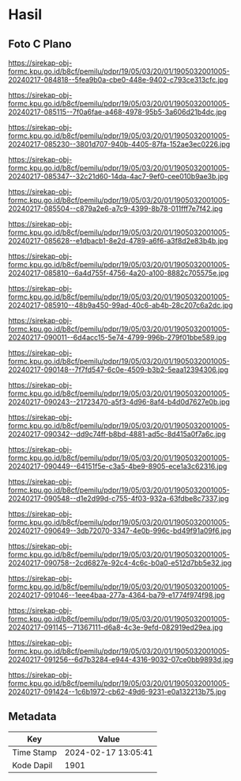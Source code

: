 # Hasil

## Foto C Plano

https://sirekap-obj-formc.kpu.go.id/b8cf/pemilu/pdpr/19/05/03/20/01/1905032001005-20240217-084818--5fea9b0a-cbe0-448e-9402-c793ce313cfc.jpg

https://sirekap-obj-formc.kpu.go.id/b8cf/pemilu/pdpr/19/05/03/20/01/1905032001005-20240217-085115--7f0a6fae-a468-4978-95b5-3a606d21b4dc.jpg

https://sirekap-obj-formc.kpu.go.id/b8cf/pemilu/pdpr/19/05/03/20/01/1905032001005-20240217-085230--3801d707-940b-4405-87fa-152ae3ec0226.jpg

https://sirekap-obj-formc.kpu.go.id/b8cf/pemilu/pdpr/19/05/03/20/01/1905032001005-20240217-085347--32c21d60-14da-4ac7-9ef0-cee010b9ae3b.jpg

https://sirekap-obj-formc.kpu.go.id/b8cf/pemilu/pdpr/19/05/03/20/01/1905032001005-20240217-085504--c879a2e6-a7c9-4399-8b78-011fff7e7f42.jpg

https://sirekap-obj-formc.kpu.go.id/b8cf/pemilu/pdpr/19/05/03/20/01/1905032001005-20240217-085628--e1dbacb1-8e2d-4789-a6f6-a3f8d2e83b4b.jpg

https://sirekap-obj-formc.kpu.go.id/b8cf/pemilu/pdpr/19/05/03/20/01/1905032001005-20240217-085810--6a4d755f-4756-4a20-a100-8882c705575e.jpg

https://sirekap-obj-formc.kpu.go.id/b8cf/pemilu/pdpr/19/05/03/20/01/1905032001005-20240217-085910--48b9a450-99ad-40c6-ab4b-28c207c6a2dc.jpg

https://sirekap-obj-formc.kpu.go.id/b8cf/pemilu/pdpr/19/05/03/20/01/1905032001005-20240217-090011--6d4acc15-5e74-4799-996b-279f01bbe589.jpg

https://sirekap-obj-formc.kpu.go.id/b8cf/pemilu/pdpr/19/05/03/20/01/1905032001005-20240217-090148--7f7fd547-6c0e-4509-b3b2-5eaa12394306.jpg

https://sirekap-obj-formc.kpu.go.id/b8cf/pemilu/pdpr/19/05/03/20/01/1905032001005-20240217-090243--21723470-a5f3-4d96-8af4-b4d0d7627e0b.jpg

https://sirekap-obj-formc.kpu.go.id/b8cf/pemilu/pdpr/19/05/03/20/01/1905032001005-20240217-090342--dd9c74ff-b8bd-4881-ad5c-8d415a0f7a6c.jpg

https://sirekap-obj-formc.kpu.go.id/b8cf/pemilu/pdpr/19/05/03/20/01/1905032001005-20240217-090449--64151f5e-c3a5-4be9-8905-ece1a3c62316.jpg

https://sirekap-obj-formc.kpu.go.id/b8cf/pemilu/pdpr/19/05/03/20/01/1905032001005-20240217-090548--d1e2d99d-c755-4f03-932a-63fdbe8c7337.jpg

https://sirekap-obj-formc.kpu.go.id/b8cf/pemilu/pdpr/19/05/03/20/01/1905032001005-20240217-090649--3db72070-3347-4e0b-996c-bd49f91a09f6.jpg

https://sirekap-obj-formc.kpu.go.id/b8cf/pemilu/pdpr/19/05/03/20/01/1905032001005-20240217-090758--2cd6827e-92c4-4c6c-b0a0-e512d7bb5e32.jpg

https://sirekap-obj-formc.kpu.go.id/b8cf/pemilu/pdpr/19/05/03/20/01/1905032001005-20240217-091046--1eee4baa-277a-4364-ba79-e1774f974f98.jpg

https://sirekap-obj-formc.kpu.go.id/b8cf/pemilu/pdpr/19/05/03/20/01/1905032001005-20240217-091145--71367111-d6a8-4c3e-9efd-082919ed29ea.jpg

https://sirekap-obj-formc.kpu.go.id/b8cf/pemilu/pdpr/19/05/03/20/01/1905032001005-20240217-091256--6d7b3284-e944-4316-9032-07ce0bb9893d.jpg

https://sirekap-obj-formc.kpu.go.id/b8cf/pemilu/pdpr/19/05/03/20/01/1905032001005-20240217-091424--1c6b1972-cb62-49d6-9231-e0a132213b75.jpg


## Metadata

| Key        | Value               |
| ---------- | ------------------- |
| Time Stamp | 2024-02-17 13:05:41 |
| Kode Dapil | 1901                |



